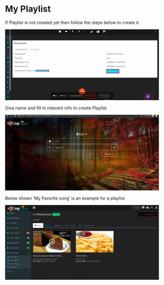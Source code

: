 # My Playlist

If Playlist is not created yet then follow the steps below to create it.

![](../.gitbook/assets/image%20%28109%29.png)

Give name and fill in relevant info to create Playlist

![](../.gitbook/assets/image%20%28222%29.png)

Below shown ‘My Favorite song’ is an example for a playlist

![](../.gitbook/assets/image%20%2828%29.png)

